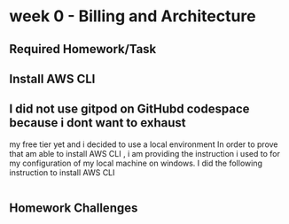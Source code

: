 # week 0 - Billing and Architecture

## Required Homework/Task

## Install AWS CLI
## I did not use gitpod on GitHubd codespace because i dont want to exhaust
my free tier yet and i decided to use a local environment
In order to prove that am able to install AWS CLI ,  i am providing the instruction i used to for 
my configuration of my local machine on windows.
I did the following instruction to install AWS CLI 
```

```
## Homework Challenges
